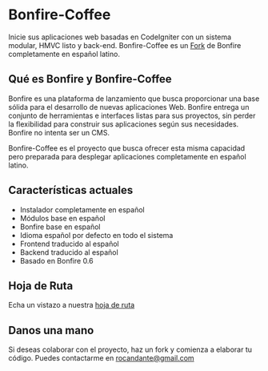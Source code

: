 Bonfire-Coffee
=======

Inicie sus aplicaciones web basadas en CodeIgniter con un sistema modular, HMVC listo y back-end. Bonfire-Coffee es un [Fork](https://github.com/ci-bonfire/Bonfire) de Bonfire completamente en español latino.

## Qué es Bonfire y Bonfire-Coffee
Bonfire es una plataforma de lanzamiento que busca proporcionar una base sólida para el desarrollo de nuevas aplicaciones Web. Bonfire entrega un conjunto de herramientas e interfaces listas para sus proyectos, sin perder la flexibilidad para construir sus aplicaciones según sus necesidades. Bonfire no intenta ser un CMS.

Bonfire-Coffee es el proyecto que busca ofrecer esta misma capacidad pero preparada para desplegar aplicaciones completamente en español latino.

## Características actuales

- Instalador completamente en español
- Módulos base en español
- Bonfire base en español
- Idioma español por defecto en todo el sistema
- Frontend traducido al español
- Backend traducido al español
- Basado en Bonfire 0.6

## Hoja de Ruta

Echa un vistazo a nuestra [hoja de ruta](https://trello.com/board/bonfire-coffee/5005639fffaad90434779ec0)

## Danos una mano

Si deseas colaborar con el proyecto, haz un fork y comienza a elaborar tu código. Puedes contactarme en rocandante@gmail.com


